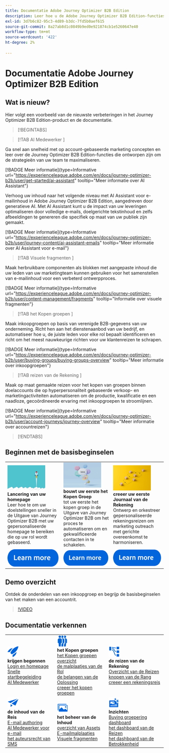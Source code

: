 ```yaml
---
title: Documentatie Adobe Journey Optimizer B2B Edition
description: Leer hoe u de Adobe Journey Optimizer B2B Edition-functies kunt gebruiken voor het ordenen van accounts en het kopen van groepsreizen met behulp van ingebouwde generatieve AI en toonaangevende automatisering.
exl-id: 3d7b6c82-95c3-4d89-b3dc-7fd5b0aef615
source-git-commit: 8a27ab8d1c0849b9ed0e921874cb1e5260647e40
workflow-type: tm+mt
source-wordcount: '422'
ht-degree: 2%

---
```


# Documentatie Adobe Journey Optimizer B2B Edition

## Wat is nieuw?

Hier volgt een voorbeeld van de nieuwste verbeteringen in het Journey Optimizer B2B Edition-product en de documentatie.

<!-- For a comprehensive list of features, improvements, and fixes, check out the detailed < Release Notes >. Stay up-to-date with the latest changes in our documentation by visiting the , < documentation updates page >. -->

>[!BEGINTABS]

>[!TAB  AI Medewerker ]

Ga snel aan snelheid met op account-gebaseerde marketing concepten en leer over de Journey Optimizer B2B Edition-functies die ontworpen zijn om de strategieën van uw team te maximaliseren.

[!BADGE Meer informatie]{type=Informative url="https://experienceleague.adobe.com/en/docs/journey-optimizer-b2b/user/get-started/ai-assistant" tooltip="Meer informatie over AI Assistant"}

Verhoog uw inhoud naar het volgende niveau met AI Assistant voor e-mailinhoud in Adobe Journey Optimizer B2B Edition, aangedreven door generatieve AI. Met AI Assistant kunt u de impact van uw leveringen optimaliseren door volledige e-mails, doelgerichte tekstinhoud en zelfs afbeeldingen te genereren die specifiek op maat van uw publiek zijn gemaakt.

[!BADGE Meer informatie]{type=Informative url="https://experienceleague.adobe.com/en/docs/journey-optimizer-b2b/user/journey-content/ai-assistant-emails" tooltip="Meer informatie over AI Assistant voor e-mail"}

>[!TAB  Visuele fragmenten ]

Maak herbruikbare componenten als blokken met aangepaste inhoud die uw leden van uw marketingteam kunnen gebruiken voor het samenstellen van e-mailinhoud voor een verbeterd ontwerpproces.

[!BADGE Meer informatie]{type=Informative url="https://experienceleague.adobe.com/en/docs/journey-optimizer-b2b/user/content-management/fragments" tooltip="Informatie over visuele fragmenten"}

>[!TAB  het Kopen groepen ]

Maak inkoopgroepen op basis van verenigde B2B-gegevens van uw onderneming. Richt hen aan het dienstenaanbod van uw bedrijf, en automatiseer hoe u, de juiste leden voor elke rol bepaalt identificeren en richt om het meest nauwkeurige richten voor uw klantenreizen te schrapen.

[!BADGE Meer informatie]{type=Informative url="https://experienceleague.adobe.com/en/docs/journey-optimizer-b2b/user/buying-groups/buying-groups-overview" tooltip="Meer informatie over inkoopgroepen"}

>[!TAB  reizen van de Rekening ]

Maak op maat gemaakte reizen voor het kopen van groepen binnen doelaccounts die op hyperpersonaliteit gebaseerde verkoop- en marketingactiviteiten automatiseren om de productie, kwalificatie en een naadloze, gecoördineerde ervaring met inkoopgroepen te stroomlijnen.

[!BADGE Meer informatie]{type=Informative url="https://experienceleague.adobe.com/en/docs/journey-optimizer-b2b/user/account-journeys/journey-overview" tooltip="Meer informatie over accountreizen"}

>[!ENDTABS]

## Beginnen met de basisbeginselen

<table style="table-layout:fixed">
  <tr style="border: 0;">
    <td>
    <a href="home-page.md"><img width="120px" src="./assets/launch.png"></a>
    <div><strong> Lancering van uw homepage </strong><br/> Leer hoe te om uw doelstellingen sneller in de Uitgave van Journey Optimizer B2B met uw gepersonaliseerde homepage te bereiken die op uw rol wordt gebaseerd.</div>
    </td>
      <td>
    <a href="buying-groups/buying-groups-overview.md"><img width="120px" src="./assets/communication.png"></a>
    <div><strong> bouwt uw eerste het Kopen Groep </strong><br/> tot uw eerste het kopen groep in de Uitgave van Journey Optimizer B2B om het proces te automatiseren om en gekwalificeerde contacten in te schakelen.</div>
    </td>
    <td>
    <a href="journeys/journey-overview.md"><img width="120px" src="./assets/flow.png"></a>
    <div><strong> creeer uw eerste Journaal van de Rekening </strong><br/> Ontwerp en orkestreer gepersonaliseerde rekeningsreizen om marketing outreach met gerichte overeenkomst te harmoniseren. 
    </div>
    </td>
  </tr>
  <tr style="border: 0;">
    <td align="center"><a href="home-page.md"><img src="../assets/learn-more.svg"></a></td>
    <td align="center"><a href="buying-groups/buying-groups-overview.md"><img src="../assets/learn-more.svg"></a></td>
    <td align="center"><a href="journeys/journey-overview.md"><img src="../assets/learn-more.svg"></a></td>
    </tr>
</table>

## Demo overzicht

Ontdek de onderdelen van een inkoopgroep en begrijp de basisbeginselen van het maken van een accountrit.

>[!VIDEO](https://video.tv.adobe.com/v/3432054?quality=12)

## Documentatie verkennen

<table style="table-layout:auto">
  <tr style="border: 0;">
    <td>
      <img src="../assets/do-not-localize/icon-quick-start.svg" width="35px"><br/>
      <strong> krijgen begonnen </strong><br/> <a href="home-page.md"> Login en homepage </a><br/> <a href="./start/get-started.md"> Snelle startbegeleiding </a> <br/><a href="./start/ai-assistant.md"> AI Medewerker </a>
    </td>
    <!--
    <td>
      <img src="../assets/do-not-localize/icon-configure.svg" width="35px"><br/>
      <strong>Configuration<br/>administration</strong><br/><a href="using/configuration/channel-surfaces.md">Channel surfaces</a> - <a href="using/configuration/about-data-sources-events-actions.md">Configure journeys</a>  - <a href="using/administration/permissions-overview.md">Access control</a> - <a href="using/administration/sandboxes.md">Sandboxes management</a>
    </td> -->
    <td>
      <img src="../assets/do-not-localize/icon_audience.svg" width="35px"><br/>
      <strong> het Kopen groepen </strong><br/> <a href="./buying-groups/buying-groups-overview.md"> het Kopen groepen overzicht </a><br/> <a href="./buying-groups/buying-groups-role-templates.md"> de malplaatjes van de Rol </a><br/> <a href="./buying-groups/solution-interests.md"> de belangen van de Oplossing </a><br/> <a href="./buying-groups/buying-groups-create.md"> creeer het kopen groepen </a>
    </td>
    <td>
      <img src="../assets/do-not-localize/icon-paths.svg" width="35px"><br/>
      <strong> de reizen van de Rekening </strong><br/> <a href="./journeys/journey-overview.md"> Overzicht van de Reizen </a><br/> <a href="./journeys/journey-nodes.md"> knopen van de Rang </a><br/> <a href="./journeys/journey-overview.md#create-an-account-journey"> creeer een rekeningsreis </a>
    </td>
  </tr>
  <tr style="border: 0;">
    <td>
      <img src="../assets/do-not-localize/icon-campaign.svg" width="35px"><br/>
      <strong> de inhoud van de Reis </strong><br/> <a href="./content/email-authoring.md"> E-mail authoring </a><br/> <a href="./content/ai-assistant-emails.md"> AI Medewerker voor e-mail </a><br/> <a href="./content/sms-authoring.md"> het auteursrecht van SMS </a>
    </td>
        <td>
      <img src="../assets/do-not-localize/icon_assets.svg" width="35px"><br/>
      <strong> het beheer van de Inhoud </strong><br/> <a href="./content/assets-overview.md"> overzicht van Assets </a><br/> <a href="./content/email-templates.md"> E-mailmalplaatjes </a><br/> <a href="./content/fragments.md"> Visuele fragmenten </a>
    </td>
    <td>
      <img src="../assets/do-not-localize/icon-offer.svg" width="35px"><br/>
      <strong> Inzichten </strong><br/> <a href="./dashboards/buying-groups-dashboard.md"> Buying groepering dashboard </a><br/> <a href="./dashboards/journeys-dashboard.md"> het dashboard van de Reizen </a><br/> <a href="./dashboards/engagement-dashboard.md"> het dashboard van de Betrokkenheid </a>
    </td>

</tr>
</table>

<!-- 

## Additional resources

<table style="table-layout:fixed"><tr style="border: 0;">
<td><strong>Adobe Journey Optimizer</strong><br/>
<a href="https://experienceleague.adobe.com/docs/journey-optimizer-learn/tutorials/overview.html" target="_blank">Tutorials</a> - <a href="https://helpx.adobe.com/legal/product-descriptions/adobe-journey-optimizer.html" target="_blank">Product description</a> - <a href="https://www.adobe.com/content/dam/cc/en/security/pdfs/AJO_SecurityOverview.pdf" target="_blank">Security overview (PDF)</a> - <a href="https://developer.adobe.com/journey-optimizer-apis/" target="_blank">APIs reference</a> - <a href="https://experienceleague.adobe.com/tools/ajo-schemas/schema-dictionary.html" target="_blank">Journey Optimizer Schema Dictionary</a>

</td>
<td><strong>Adobe Experience Platform</strong><br/>
<a href="https://experienceleague.adobe.com/docs/experience-platform/landing/home.html" target="_blank">Documentation</a> - <a href="https://www.adobe.com/experience-platform/documentation-and-developer-resources.html" target="_blank">Developers resources</a>
</td>
</tr></table> -->
